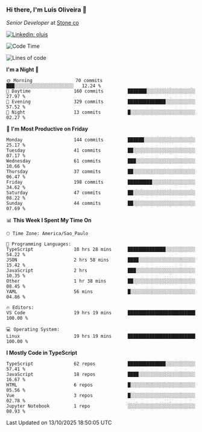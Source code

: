 ### Hi there, I'm Luis Oliveira 👋
*Senior Developer* at [Stone co](https://www.stone.com.br)  

[![Linkedin: oluis](https://img.shields.io/badge/-ooluis-blue?style=flat-square&logo=Linkedin&logoColor=white&link=https://www.linkedin.com/in/ooluis)](https://www.linkedin.com/in/ooluis/)

<!--START_SECTION:waka-->
![Code Time](http://img.shields.io/badge/Code%20Time-5%2C244%20hrs%209%20mins-blue)

![Lines of code](https://img.shields.io/badge/From%20Hello%20World%20I%27ve%20Written-331.0%20thousand%20lines%20of%20code-blue)

**I'm a Night 🦉** 

```text
🌞 Morning                70 commits          ███░░░░░░░░░░░░░░░░░░░░░░   12.24 % 
🌆 Daytime                160 commits         ███████░░░░░░░░░░░░░░░░░░   27.97 % 
🌃 Evening                329 commits         ██████████████░░░░░░░░░░░   57.52 % 
🌙 Night                  13 commits          █░░░░░░░░░░░░░░░░░░░░░░░░   02.27 % 
```
📅 **I'm Most Productive on Friday** 

```text
Monday                   144 commits         ██████░░░░░░░░░░░░░░░░░░░   25.17 % 
Tuesday                  41 commits          ██░░░░░░░░░░░░░░░░░░░░░░░   07.17 % 
Wednesday                61 commits          ███░░░░░░░░░░░░░░░░░░░░░░   10.66 % 
Thursday                 37 commits          ██░░░░░░░░░░░░░░░░░░░░░░░   06.47 % 
Friday                   198 commits         █████████░░░░░░░░░░░░░░░░   34.62 % 
Saturday                 47 commits          ██░░░░░░░░░░░░░░░░░░░░░░░   08.22 % 
Sunday                   44 commits          ██░░░░░░░░░░░░░░░░░░░░░░░   07.69 % 
```


📊 **This Week I Spent My Time On** 

```text
🕑︎ Time Zone: America/Sao_Paulo

💬 Programming Languages: 
TypeScript               10 hrs 28 mins      ██████████████░░░░░░░░░░░   54.22 % 
JSON                     2 hrs 58 mins       ████░░░░░░░░░░░░░░░░░░░░░   15.42 % 
JavaScript               2 hrs               ███░░░░░░░░░░░░░░░░░░░░░░   10.35 % 
Other                    1 hr 38 mins        ██░░░░░░░░░░░░░░░░░░░░░░░   08.45 % 
YAML                     56 mins             █░░░░░░░░░░░░░░░░░░░░░░░░   04.86 % 

🔥 Editors: 
VS Code                  19 hrs 19 mins      █████████████████████████   100.00 % 

💻 Operating System: 
Linux                    19 hrs 19 mins      █████████████████████████   100.00 % 
```

**I Mostly Code in TypeScript** 

```text
TypeScript               62 repos            ██████████████░░░░░░░░░░░   57.41 % 
JavaScript               18 repos            ████░░░░░░░░░░░░░░░░░░░░░   16.67 % 
HTML                     6 repos             █░░░░░░░░░░░░░░░░░░░░░░░░   05.56 % 
Vue                      3 repos             █░░░░░░░░░░░░░░░░░░░░░░░░   02.78 % 
Jupyter Notebook         1 repo              ░░░░░░░░░░░░░░░░░░░░░░░░░   00.93 % 
```




 Last Updated on 13/10/2025 18:50:05 UTC
<!--END_SECTION:waka-->
